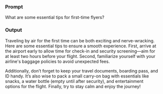 ### **Prompt**
What are some essential tips for first-time flyers?
### **Output**

Traveling by air for the first time can be both exciting and nerve-wracking. Here are some essential tips to ensure a smooth experience. First, arrive at the airport early to allow time for check-in and security screening—aim for at least two hours before your flight. Second, familiarize yourself with your airline's baggage policies to avoid unexpected fees.

Additionally, don’t forget to keep your travel documents, boarding pass, and ID handy. It’s also wise to pack a small carry-on bag with essentials like snacks, a water bottle (empty until after security), and entertainment options for the flight. Finally, try to stay calm and enjoy the journey!